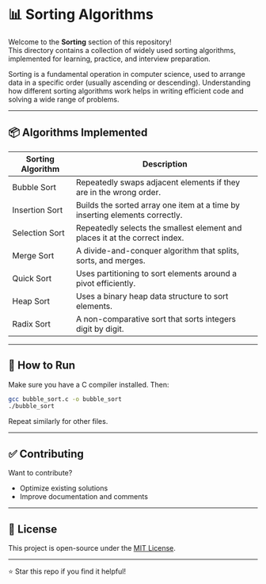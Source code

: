 # 📊 Sorting Algorithms

Welcome to the **Sorting** section of this repository!  
This directory contains a collection of widely used sorting algorithms, implemented for learning, practice, and interview preparation.

Sorting is a fundamental operation in computer science, used to arrange data in a specific order (usually ascending or descending). Understanding how different sorting algorithms work helps in writing efficient code and solving a wide range of problems.

---

## 📦 Algorithms Implemented

| Sorting Algorithm    | Description                                                                 |
|----------------------|-----------------------------------------------------------------------------|
| Bubble Sort          | Repeatedly swaps adjacent elements if they are in the wrong order.          |
| Insertion Sort       | Builds the sorted array one item at a time by inserting elements correctly. |
| Selection Sort       | Repeatedly selects the smallest element and places it at the correct index. |
| Merge Sort           | A divide-and-conquer algorithm that splits, sorts, and merges.              |
| Quick Sort           | Uses partitioning to sort elements around a pivot efficiently.              |
| Heap Sort            | Uses a binary heap data structure to sort elements.                         |
| Radix Sort           | A non-comparative sort that sorts integers digit by digit.                  |

---

## 🧪 How to Run

Make sure you have a C compiler installed. Then:

```bash
gcc bubble_sort.c -o bubble_sort
./bubble_sort
```

Repeat similarly for other files.

---

## ✅ Contributing

Want to contribute?

* Optimize existing solutions
* Improve documentation and comments

---

## 📜 License

This project is open-source under the [MIT License](../LICENSE).

---

⭐ Star this repo if you find it helpful!

